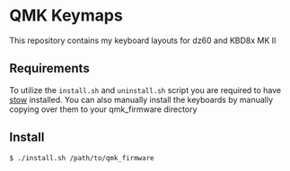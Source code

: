 # QMK Keymaps

This repository contains my keyboard layouts for dz60 and KBD8x MK II

## Requirements

To utilize the `install.sh` and `uninstall.sh` script you are required to have [stow](https://www.gnu.org/software/stow/) installed. You can also manually install the keyboards by manually copying over them to your qmk_firmware directory

## Install

    $ ./install.sh /path/to/qmk_firmware
